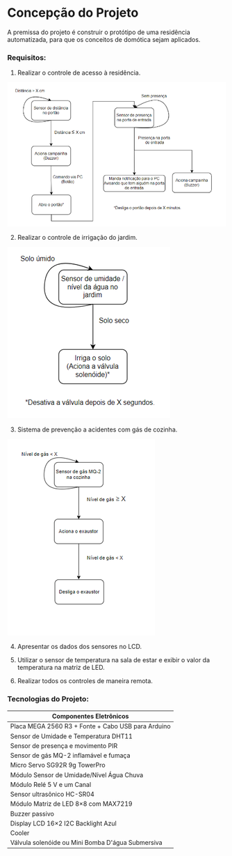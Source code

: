 # Concepção do Projeto

A premissa do projeto é construir o protótipo de uma residência automatizada, para que os conceitos de domótica sejam aplicados.

### Requisitos:

1. Realizar o controle de acesso à residência.

![](./figuras/fluxograma_areaexterna.png)

2. Realizar o controle de irrigação do jardim. 

![](./figuras/fluxograma_jardim.png)

3. Sistema de prevenção a acidentes com gás de cozinha.

![](./figuras/fluxograma_cozinha.png)

4. Apresentar os dados dos sensores no LCD.

5. Utilizar o sensor de temperatura na sala de estar e exibir o valor da temperatura na matriz de LED. 

6. Realizar todos os controles de maneira remota.

### Tecnologias do Projeto:

|  Componentes Eletrônicos                           |
| -------------------------------------------------- |
| Placa MEGA 2560 R3 + Fonte + Cabo USB para Arduino |
| Sensor de Umidade e Temperatura DHT11 |
| Sensor de presença e movimento PIR |
| Sensor de gás MQ-2 inflamável e fumaça |
| Micro Servo SG92R 9g TowerPro |
| Módulo Sensor de Umidade/Nível Água Chuva |
| Módulo Relé 5 V e um Canal |
| Sensor ultrasônico HC-SR04 |
| Módulo Matriz de LED 8×8 com MAX7219 |
| Buzzer passivo |
| Display LCD 16×2 I2C Backlight Azul |
| Cooler |
| Válvula solenóide ou Mini Bomba D'água Submersiva |




